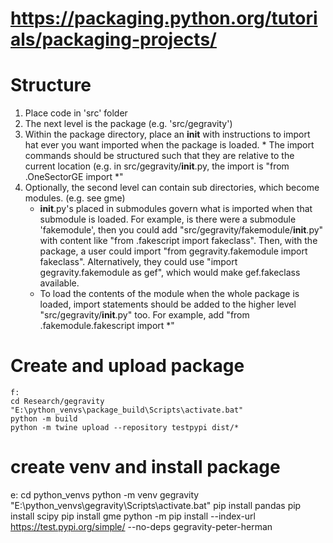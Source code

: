 # https://packaging.python.org/tutorials/packaging-projects/

# Structure
1. Place code in 'src' folder
2. The next level is the package (e.g. 'src/gegravity')
3. Within the package directory, place an __init__ with instructions to import hat ever you want imported when the package is loaded. 
       * The import commands should be structured such that they are relative to the current location (e.g. in 
         src/gegravity/__init__.py, the import is "from .OneSectorGE import *"
4. Optionally, the second level can contain sub directories, which become modules. (e.g. see gme)
    * __init__.py's placed in submodules govern what is imported when that submodule is loaded. For example, is there were
      a submodule 'fakemodule', then you could add "src/gegravity/fakemodule/__init__.py" with content like 
      "from .fakescript import fakeclass". Then, with the package, a user could import "from gegravity.fakemodule import 
      fakeclass". Alternatively, they could use "import gegravity.fakemodule as gef", which would make gef.fakeclass available.
    * To load the contents of the module when the whole package is loaded, import statements should be added to the higher 
      level "src/gegravity/__init__.py" too. For example, add "from .fakemodule.fakescript import *"


# Create and upload package
```
f:
cd Research/gegravity
"E:\python_venvs\package_build\Scripts\activate.bat"
python -m build
python -m twine upload --repository testpypi dist/*
```
# create venv and install package
e:
cd python_venvs
python -m venv gegravity
"E:\python_venvs\gegravity\Scripts\activate.bat"
pip install pandas
pip install scipy
pip install gme
python -m pip install --index-url https://test.pypi.org/simple/ --no-deps gegravity-peter-herman


